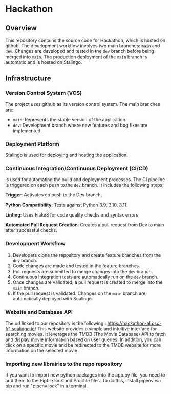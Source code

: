 # Hackathon

## Overview

This repository contains the source code for Hackathon, which is hosted on github. The development workflow involves two main branches: `main` and `dev`. Changes are developed and tested in the `dev` branch before being merged into `main`. The production deployment of the `main` branch is automatic and is hosted on Stalingo.

## Infrastructure

### Version Control System (VCS)

The project uses github as its version control system. The main branches are:

- `main`: Represents the stable version of the application.
- `dev`: Development branch where new features and bug fixes are implemented.

### Deployment Platform

Stalingo is used for deploying and hosting the application. 

### Continuous Integration/Continuous Deployment (CI/CD)

 is used for automating the build and deployment processes. The CI pipeline is triggered on each push to the `dev` branch. It includes the following steps:

**Trigger**: Activates on push to the Dev branch.

**Python Compatibility**: Tests against Python 3.9, 3.10, 3.11.

**Linting**: Uses Flake8 for code quality checks and syntax errors

**Automated Pull Request Creation**: Creates a pull request from Dev to main after successful checks.

### Development Workflow

1. Developers clone the repository and create feature branches from the `dev` branch.
2. Code changes are made and tested in the feature branches.
3. Pull requests are submitted to merge changes into the `dev` branch.
4. Continuous Integration tests are automatically run on the `dev` branch.
5. Once changes are validated, a pull request is created to merge into the `main` branch.
6. If the pull request is validated. Changes on the `main` branch are automatically deployed with Scalingo.

### Website and Database API 

The url linked to our repository is the following : https://hackathon-al.osc-fr1.scalingo.io/
This website provides a simple and intuitive interface for searching movies. It leverages the TMDB (The Movie Database) API to fetch and display movie information based on user queries. In addition, you can click on a specific movie and be redirected to the TMDB website for more information on the selected movie.

### Importing new librairies to the repo repository
If you want to import new python packages into the app.py file, you need to add them to the Pipfile.lock and Procfile files. To do this, install pipenv via pip and run "pipenv lock" in a terminal.
